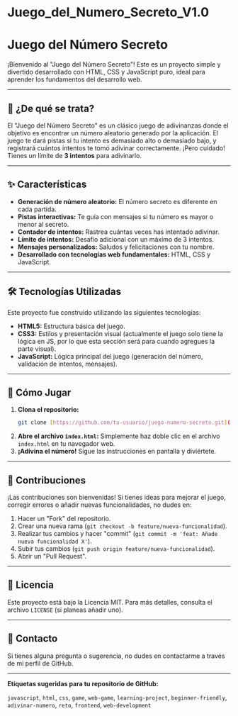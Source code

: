 # Juego_del_Numero_Secreto_V1.0

# Juego del Número Secreto

¡Bienvenido al "Juego del Número Secreto"! Este es un proyecto simple y divertido desarrollado con HTML, CSS y JavaScript puro, ideal para aprender los fundamentos del desarrollo web.

---

## 🎯 ¿De qué se trata?

El "Juego del Número Secreto" es un clásico juego de adivinanzas donde el objetivo es encontrar un número aleatorio generado por la aplicación. El juego te dará pistas si tu intento es demasiado alto o demasiado bajo, y registrará cuántos intentos te tomó adivinar correctamente. ¡Pero cuidado! Tienes un límite de **3 intentos** para adivinarlo.

---

## ✨ Características

* **Generación de número aleatorio:** El número secreto es diferente en cada partida.
* **Pistas interactivas:** Te guía con mensajes si tu número es mayor o menor al secreto.
* **Contador de intentos:** Rastrea cuántas veces has intentado adivinar.
* **Límite de intentos:** Desafío adicional con un máximo de 3 intentos.
* **Mensajes personalizados:** Saludos y felicitaciones con tu nombre.
* **Desarrollado con tecnologías web fundamentales:** HTML, CSS y JavaScript.

---

## 🛠️ Tecnologías Utilizadas

Este proyecto fue construido utilizando las siguientes tecnologías:

* **HTML5:** Estructura básica del juego.
* **CSS3:** Estilos y presentación visual (actualmente el juego solo tiene la lógica en JS, por lo que esta sección será para cuando agregues la parte visual).
* **JavaScript:** Lógica principal del juego (generación del número, validación de intentos, mensajes).

---

## 🚀 Cómo Jugar

1.  **Clona el repositorio:**
    ```bash
    git clone [https://github.com/tu-usuario/juego-numero-secreto.git](https://github.com/tu-usuario/juego-numero-secreto.git)
    ```
2.  **Abre el archivo `index.html`:** Simplemente haz doble clic en el archivo `index.html` en tu navegador web.
3.  **¡Adivina el número!** Sigue las instrucciones en pantalla y diviértete.

---

## 🤝 Contribuciones

¡Las contribuciones son bienvenidas! Si tienes ideas para mejorar el juego, corregir errores o añadir nuevas funcionalidades, no dudes en:

1.  Hacer un "Fork" del repositorio.
2.  Crear una nueva rama (`git checkout -b feature/nueva-funcionalidad`).
3.  Realizar tus cambios y hacer "commit" (`git commit -m 'feat: Añade nueva funcionalidad X'`).
4.  Subir tus cambios (`git push origin feature/nueva-funcionalidad`).
5.  Abrir un "Pull Request".

---

## 📄 Licencia

Este proyecto está bajo la Licencia MIT. Para más detalles, consulta el archivo `LICENSE` (si planeas añadir uno).

---

## 📧 Contacto

Si tienes alguna pregunta o sugerencia, no dudes en contactarme a través de mi perfil de GitHub.

---

**Etiquetas sugeridas para tu repositorio de GitHub:**

`javascript`, `html`, `css`, `game`, `web-game`, `learning-project`, `beginner-friendly`, `adivinar-numero`, `reto`, `frontend`, `web-development`
